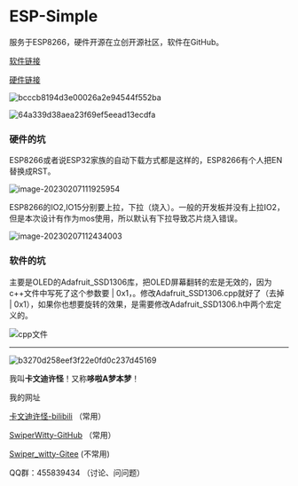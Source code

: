 # ESP-Simple
服务于ESP8266，硬件开源在立创开源社区，软件在GitHub。

[软件链接](https://github.com/SwiperWitty/ESP-Simple)

[硬件链接](https://oshwhub.com/)



![bcccb8194d3e00026a2e94544f552ba](https://gitee.com/Swiper_witty/caven_img/raw/master/img/202302210900163.png)



![64a339d38aea23f69ef5eead13ecdfa](https://gitee.com/Swiper_witty/caven_img/raw/master/img/202302210900093.png)

### 硬件的坑

ESP8266或者说ESP32家族的自动下载方式都是这样的，ESP8266有个人把EN替换成RST。

![image-20230207111925954](https://gitee.com/Swiper_witty/caven_img/raw/master/img/202302071119983.png)

ESP8266的IO2,IO15分别要上拉，下拉（烧入）。一般的开发板并没有上拉IO2，但是本次设计有作为mos使用，所以默认有下拉导致芯片烧入错误。

![image-20230207112434003](https://gitee.com/Swiper_witty/caven_img/raw/master/img/202302071124034.png)



### 软件的坑

主要是OLED的Adafruit_SSD1306库，把OLED屏幕翻转的宏是无效的，因为c++文件中写死了这个参数要 | 0x1，。修改Adafruit_SSD1306.cpp就好了（去掉 | 0x1），如果你也想要旋转的效果，是需要修改Adafruit_SSD1306.h中两个宏定义的。

![cpp文件](https://gitee.com/Swiper_witty/caven_img/raw/master/img/202302071136104.png)







______

![b3270d258eef3f22e0fd0c237d45169](https://gitee.com/Swiper_witty/caven_img/raw/master/img/202302210900718.jpg)

我叫**卡文迪许怪**！又称**哆啦A梦本梦**！

我的网址

[卡文迪许怪-bilibili](https://space.bilibili.com/102898291) （常用）

[SwiperWitty-GitHub](https://github.com/SwiperWitty) （常用）

[Swiper_witty-Gitee](https://gitee.com/Swiper_witty) (不常用)

QQ群：455839434 （讨论、问问题）
